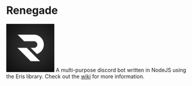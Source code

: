# Renegade
![Renegade Logo](./Renegade.png)
A multi-purpose discord bot written in NodeJS using the Eris library. Check out the [wiki](https://github.com/aTmG/Renegade/wiki) for more information.
